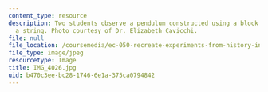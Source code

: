 ```yaml
---
content_type: resource
description: Two students observe a pendulum constructed using a block of wood and
  a string. Photo courtesy of Dr. Elizabeth Cavicchi.
file: null
file_location: /coursemedia/ec-050-recreate-experiments-from-history-inform-the-future-from-the-past-galileo-january-iap-2010/b470c3eebc2817466e1a375ca0794842_IMG_4026.jpg
file_type: image/jpeg
resourcetype: Image
title: IMG_4026.jpg
uid: b470c3ee-bc28-1746-6e1a-375ca0794842
---
```


